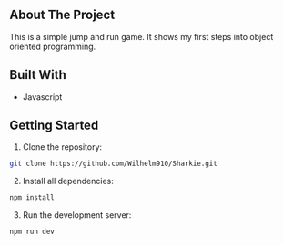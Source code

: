 
## About The Project
This is a simple jump and run game. It shows my first steps into object oriented programming.

## Built With
* Javascript

## Getting Started
1. Clone the repository:
```sh
git clone https://github.com/Wilhelm910/Sharkie.git
```
2. Install all dependencies:
 ```sh
npm install
```
3. Run the development server:
 ```sh
npm run dev
 ```
